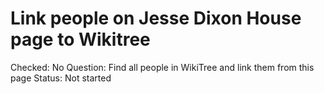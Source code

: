 # Link people on Jesse Dixon House page to Wikitree

Checked: No
Question: Find all people in WikiTree and link them from this page
Status: Not started